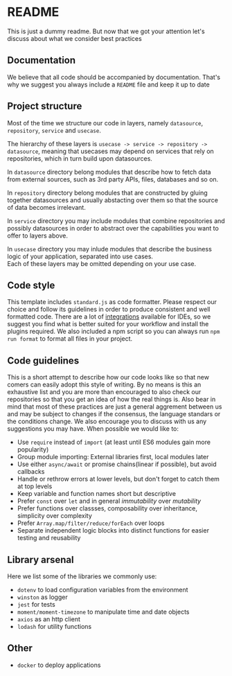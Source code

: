 # README  
This is just a dummy readme. But now that we got your attention let's discuss about what we consider best practices    

## Documentation
We believe that all code should be accompanied by documentation. That's why we suggest you always include a `README` file and keep it up to date

## Project structure
Most of the time we structure our code in layers, namely `datasource`, `repository`, `service` and `usecase`. 

The hierarchy of these layers is `usecase -> service -> repository -> datasource`, meaning that usecases may depend on services that rely on repositories, which in turn build upon datasources.

In `datasource` directory belong modules that describe how to fetch data from external sources, such as 3rd party APIs, files, databases and so on.

In `repository` directory belong modules that are constructed by gluing together datasources and usually abstacting over them so that the source of data becomes irrelevant.

In `service` directory you may include modules that combine repositories and possibly datasources in order to abstract over the capabilities you want to offer to layers above.

In `usecase` directory you may inlude modules that describe the business logic of your application, separated into use cases.  
Each of these layers may be omitted depending on your use case. 

## Code style
This template includes `standard.js` as code formatter. Please respect our choice and follow its guidelines in order to produce consistent and well formatted code.
There are a lot of [integrations](https://github.com/standard/standard#are-there-text-editor-plugins) available for IDEs, so we suggest you find what is better suited for your workflow and install the plugins required. We also included a npm script so you can always run `npm run format` to format all files in your project.

## Code guidelines
This is a short attempt to describe how our code looks like so that new comers can easily adopt this style of writing. By no means is this an exhaustive list and you are more than encouraged to also check our repositories so that you get an idea of how the real things is. Also bear in mind that most of these practices are just a general aggrement between us and may be subject to changes if the consensus, the language standars or the conditions change. We also encourage you to discuss with us any suggestions you may have.
When possible we would like to:
- Use `require` instead of `import` (at least until ES6 modules gain more popularity)
- Group module importing: External libraries first, local modules later
- Use either `async/await` or promise chains(linear if possible), but avoid callbacks
- Handle or rethrow errors at lower levels, but don't forget to catch them at top levels
- Keep variable and function names short but descriptive
- Prefer `const` over `let` and in general *immutability* over *mutability*
- Prefer functions over classses, composability over inheritance, simplicity over complexity
- Prefer `Array.map/filter/reduce/forEach` over loops  
- Separate independent logic blocks into distinct functions for easier testing and reusability

## Library arsenal
Here we list some of the libraries we commonly use:
- `dotenv` to load configuration variables from the environment
- `winston` as logger
- `jest` for tests
- `moment/moment-timezone` to manipulate time and date objects
- `axios` as an http client
- `lodash` for utility functions

## Other
- `docker` to deploy applications
